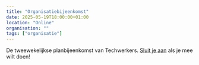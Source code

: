 ```yaml
---
title: "Organisatiebijeenkomst"
date: 2025-05-19T18:00:00+01:00
location: "Online"
organisation: ""
tags: ["organisatie"]
---
```


De tweewekelijkse planbijeenkomst van Techwerkers. [Sluit je aan](/join) als je mee wilt doen!
